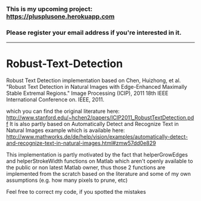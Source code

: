 ### This is my upcoming project: https://plusplusone.herokuapp.com
### Please register your email address if you're interested in it.
------

Robust-Text-Detection
=====================

Robust Text Detection implementation based on 
Chen, Huizhong, et al. "Robust Text Detection in Natural Images with Edge-Enhanced Maximally Stable Extremal Regions." Image Processing (ICIP), 2011 18th IEEE International Conference on. IEEE, 2011.

which you can find the original literature here:  http://www.stanford.edu/~hchen2/papers/ICIP2011_RobustTextDetection.pdf
It is also partly based on Automatically Detect and Recognize Text in Natural Images example
which is available here: http://www.mathworks.de/de/help/vision/examples/automatically-detect-and-recognize-text-in-natural-images.html#zmw57dd0e829

This implementation is partly motivated by the fact that helperGrowEdges and helperStrokeWidth functions on Matlab which aren't openly available to the public or non latest Matlab owner, thus those 2 functions are implemented from the scratch based on the literature and some of my own assumptions (e.g. how many pixels to prune, etc)

Feel free to correct my code, if you spotted the mistakes
